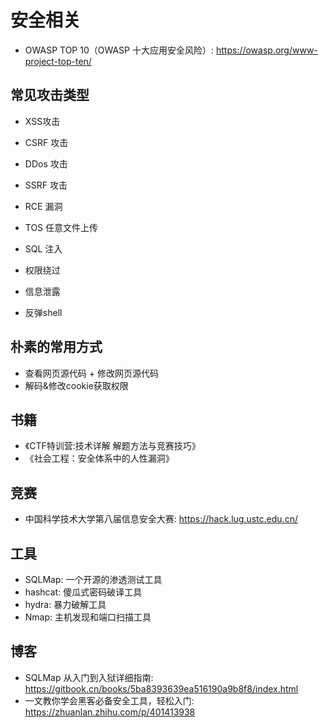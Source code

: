 # 安全相关

- OWASP TOP 10（OWASP 十大应用安全风险）: <https://owasp.org/www-project-top-ten/>

## 常见攻击类型 

- XSS攻击
- CSRF 攻击
- DDos 攻击
- SSRF 攻击
- RCE 漏洞
- TOS 任意文件上传
- SQL 注入
- 权限绕过
- 信息泄露


- 反弹shell

## 朴素的常用方式

- 查看网页源代码 + 修改网页源代码
- 解码&修改cookie获取权限

## 书籍

- 《CTF特训营:技术详解 解题方法与竞赛技巧》
- 《社会工程：安全体系中的人性漏洞》

## 竞赛

- 中国科学技术大学第八届信息安全大赛: <https://hack.lug.ustc.edu.cn/>

## 工具

- SQLMap: 一个开源的渗透测试工具
- hashcat: 傻瓜式密码破译工具
- hydra: 暴力破解工具
- Nmap: 主机发现和端口扫描工具

## 博客

- SQLMap 从入门到入狱详细指南: <https://gitbook.cn/books/5ba8393639ea516190a9b8f8/index.html>
- 一文教你学会黑客必备安全工具，轻松入门: <https://zhuanlan.zhihu.com/p/401413938>